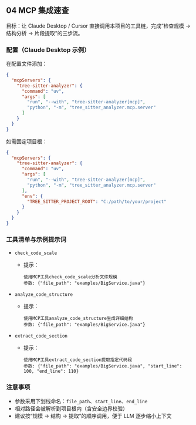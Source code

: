 ## 04 MCP 集成速查

目标：让 Claude Desktop / Cursor 直接调用本项目的工具链，完成“检查规模 → 结构分析 → 片段提取”的三步流。

### 配置（Claude Desktop 示例）

在配置文件添加：

```json
{
  "mcpServers": {
    "tree-sitter-analyzer": {
      "command": "uv",
      "args": [
        "run", "--with", "tree-sitter-analyzer[mcp]",
        "python", "-m", "tree_sitter_analyzer.mcp.server"
      ]
    }
  }
}
```

如需固定项目根：

```json
{
  "mcpServers": {
    "tree-sitter-analyzer": {
      "command": "uv",
      "args": [
        "run", "--with", "tree-sitter-analyzer[mcp]",
        "python", "-m", "tree_sitter_analyzer.mcp.server"
      ],
      "env": {
        "TREE_SITTER_PROJECT_ROOT": "C:/path/to/your/project"
      }
    }
  }
}
```

### 工具清单与示例提示词

- `check_code_scale`
  - 提示：
    ```
    使用MCP工具check_code_scale分析文件规模
    参数: {"file_path": "examples/BigService.java"}
    ```

- `analyze_code_structure`
  - 提示：
    ```
    使用MCP工具analyze_code_structure生成详细结构
    参数: {"file_path": "examples/BigService.java"}
    ```

- `extract_code_section`
  - 提示：
    ```
    使用MCP工具extract_code_section提取指定代码段
    参数: {"file_path": "examples/BigService.java", "start_line": 100, "end_line": 110}
    ```

### 注意事项

- 参数采用下划线命名：`file_path`、`start_line`、`end_line`
- 相对路径会被解析到项目根内（含安全边界校验）
- 建议按“规模 → 结构 → 提取”的顺序调用，便于 LLM 逐步缩小上下文




